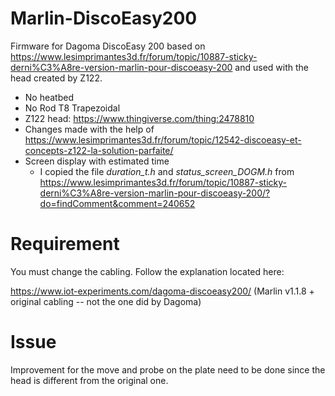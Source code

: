 # Marlin-DiscoEasy200
Firmware for Dagoma DiscoEasy 200 based on https://www.lesimprimantes3d.fr/forum/topic/10887-sticky-derni%C3%A8re-version-marlin-pour-discoeasy-200 and used with the head created by Z122.

* No heatbed
* No Rod T8 Trapezoidal
* Z122 head: https://www.thingiverse.com/thing:2478810
* Changes made with the help of https://www.lesimprimantes3d.fr/forum/topic/12542-discoeasy-et-concepts-z122-la-solution-parfaite/
* Screen display with estimated time
  * I copied the file _duration_t.h_ and _status_screen_DOGM.h_ from https://www.lesimprimantes3d.fr/forum/topic/10887-sticky-derni%C3%A8re-version-marlin-pour-discoeasy-200/?do=findComment&comment=240652

# Requirement

You must change the cabling. Follow the explanation located here:

https://www.iot-experiments.com/dagoma-discoeasy200/ (Marlin v1.1.8 + original cabling -- not the one did by Dagoma) 

# Issue

Improvement for the move and probe on the plate need to be done since the head is different from the original one.

